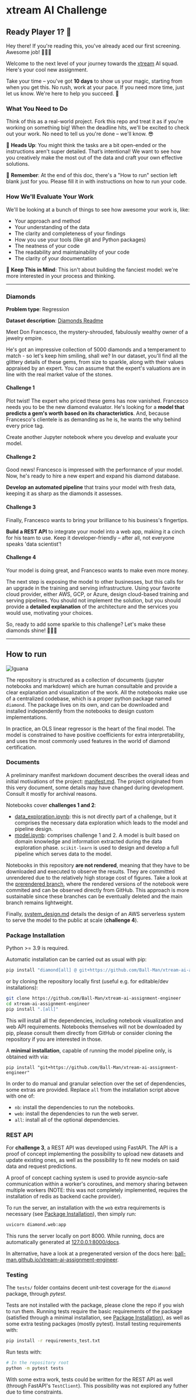# xtream AI Challenge

## Ready Player 1? 🚀

Hey there! If you're reading this, you've already aced our first screening. Awesome job! 👏👏👏

Welcome to the next level of your journey towards the [xtream](https://xtreamers.io) AI squad. Here's your cool new assignment.

Take your time – you've got **10 days** to show us your magic, starting from when you get this. No rush, work at your pace. If you need more time, just let us know. We're here to help you succeed. 🤝

### What You Need to Do

Think of this as a real-world project. Fork this repo and treat it as if you're working on something big! When the deadline hits, we'll be excited to check out your work. No need to tell us you're done – we'll know. 😎

🚨 **Heads Up**: You might think the tasks are a bit open-ended or the instructions aren't super detailed. That’s intentional! We want to see how you creatively make the most out of the data and craft your own effective solutions.

🚨 **Remember**: At the end of this doc, there's a "How to run" section left blank just for you. Please fill it in with instructions on how to run your code.

### How We'll Evaluate Your Work

We'll be looking at a bunch of things to see how awesome your work is, like:

* Your approach and method
* Your understanding of the data
* The clarity and completeness of your findings
* How you use your tools (like git and Python packages)
* The neatness of your code
* The readability and maintainability of your code
* The clarity of your documentation

🚨 **Keep This in Mind**: This isn't about building the fanciest model: we're more interested in your process and thinking.

---

### Diamonds

**Problem type**: Regression

**Dataset description**: [Diamonds Readme](./datasets/diamonds/README.md)

Meet Don Francesco, the mystery-shrouded, fabulously wealthy owner of a jewelry empire.

He's got an impressive collection of 5000 diamonds and a temperament to match - so let's keep him smiling, shall we?
In our dataset, you'll find all the glittery details of these gems, from size to sparkle, along with their values
appraised by an expert. You can assume that the expert's valuations are in line with the real market value of the stones.

#### Challenge 1

Plot twist! The expert who priced these gems has now vanished.
Francesco needs you to be the new diamond evaluator.
He's looking for a **model that predicts a gem's worth based on its characteristics**.
And, because Francesco's clientele is as demanding as he is, he wants the why behind every price tag.

Create another Jupyter notebook where you develop and evaluate your model.

#### Challenge 2

Good news! Francesco is impressed with the performance of your model.
Now, he's ready to hire a new expert and expand his diamond database.

**Develop an automated pipeline** that trains your model with fresh data,
keeping it as sharp as the diamonds it assesses.

#### Challenge 3

Finally, Francesco wants to bring your brilliance to his business's fingertips.

**Build a REST API** to integrate your model into a web app,
making it a cinch for his team to use.
Keep it developer-friendly – after all, not everyone speaks 'data scientist'!

#### Challenge 4

Your model is doing great, and Francesco wants to make even more money.

The next step is exposing the model to other businesses, but this calls for an upgrade in the training and serving infrastructure.
Using your favorite cloud provider, either AWS, GCP, or Azure, design cloud-based training and serving pipelines.
You should not implement the solution, but you should provide a **detailed explanation** of the architecture and the services you would use, motivating your choices.

So, ready to add some sparkle to this challenge? Let's make these diamonds shine! 🌟💎✨

---

## How to run
![Iguana](assets/iguana-1489682573Qj6-rescaled.jpg)

The repository is structured as a collection of documents (jupyter notebooks and markdown) which are human consultable and provide a clear explanation and visualization of the work. All the notebooks make use of a centralized codebase, which is a proper python package named `diamond`. The package lives on its own, and can be downloaded and installed independently from the notebooks to design custom implementations.

In practice, an OLS linear regressor is the heart of the final model. The model is constrained to have positive coefficients for extra interpretability, and uses the most commonly used features in the world of diamond certification.

### Documents
A preliminary manifest markdown document describes the overall ideas and initial motivations of the project: [manifest.md](manifest.md). The project originated from this very document, some details may have changed during development. Consult it mostly for archival reasons.

Notebooks cover **challenges 1 and 2**:

* [data_exploration.ipynb](data_exploration.ipynb): this is not directly part of a challenge, but it comprises the necessary data exploration which leads to the model and pipeline design.
* [model.ipynb](model.ipynb): comprises challenge 1 and 2. A model is built based on domain knowledge and information extracted during the data exploration phase. `scikit-learn` is used to design and develop a full pipeline which serves data to the model.

Notebooks in this repository **are not rendered**, meaning that they have to be downloaded and executed to observe the results. They are committed unrendered due to the relatively high storage cost of figures. Take a look at the [prerendered branch](https://github.com/Ball-Man/xtream-ai-assignment-engineer/tree/prerendered), where the rendered versions of the notebook were commited and can be observed directly from GitHub. This approach is more sustainable since these branches can be eventually deleted and the main branch remains lightweight.

Finally, [system_design.md](system_design.md) details the design of an AWS serverless system to serve the model to the public at scale (**challenge 4**).

### Package Installation
Python >= 3.9 is required.

Automatic installation can be carried out as usual with pip:
```bash
pip install "diamond[all] @ git+https://github.com/Ball-Man/xtream-ai-assignment-engineer"
```
or by cloning the repository locally first (useful e.g. for editable/dev installations):
```bash
git clone https://github.com/Ball-Man/xtream-ai-assignment-engineer
cd xtream-ai-assignment-engineer
pip install ".[all]"
```
This will install all the dependencies, including notebook visualization and web API requirements. Notebooks themselves will not be downloaded by pip, please consult them directly from GitHub or consider cloning the repository if you are interested in those.

A **minimal installation**, capable of running the model pipeline only, is obtained with via:
```
pip install "git+https://github.com/Ball-Man/xtream-ai-assignment-engineer"
```
In order to do manual and granular selection over the set of dependencies, some extras are provided. Replace `all` from the installation script above with one of:

* `nb`: install the dependencies to run the notebooks.
* `web`: install the dependencies to run the web server.
* `all`: install all of the optional dependencies.

### REST API
For **challenge 3**, a REST API was developed using FastAPI. The API is a proof of concept implementing the possibility to upload new datasets and update existing ones, as well as the possibility to fit new models on said data and request predictions.

A proof of concept caching system is used to provide asyncio-safe communication within a worker's coroutines, and memory sharing between multiple workers (NOTE: this was not completely implemented, requires the installation of redis as backend cache provider).

To run the server, an installation with the `web` extra requirements is necessary (see [Package Installation](#package-installation)), then simply run:
```bash
uvicorn diamond.web:app
```
This runs the server locally on port 8000. While running, docs are automatically generated at [127.0.0.1:8000/docs](http://127.0.0.1:8000/docs).

In alternative, have a look at a pregenerated version of the docs here: [ball-man.github.io/xtream-ai-assignment-engineer](https://ball-man.github.io/xtream-ai-assignment-engineer/).

### Testing
The `tests/` folder contains decent unit-test coverage for the `diamond` package, through *pytest*.

Tests are not installed with the package, please clone the repo if you wish to run them. Running tests require the basic requirements of the package (satisfied through a minimal installation, see [Package Installation](#package-installation)), as well as some extra testing packages (mostly pytest). Install testing requirements with:
```bash
pip install -r requirements_test.txt
```
Run tests with:
```bash
# In the repository root
python -m pytest tests
```
With some extra work, tests could be written for the REST API as well (through FastAPI's `TestClient`). This possibility was not explored any futher due to time constraints.
